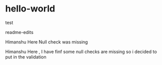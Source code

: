 # hello-world
test

 readme-edits

Himanshu Here 
Null check was missing

Himanshu Here , I have finf some null checks are missing so i decided to put in the validation

